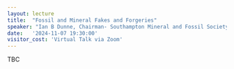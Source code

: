 ```yaml
---
layout: lecture
title:  "Fossil and Mineral Fakes and Forgeries"
speaker: "Ian B Dunne, Chairman- Southampton Mineral and Fossil Society"
date:   '2024-11-07 19:30:00'
visitor_cost: 'Virtual Talk via Zoom'
---
```

TBC